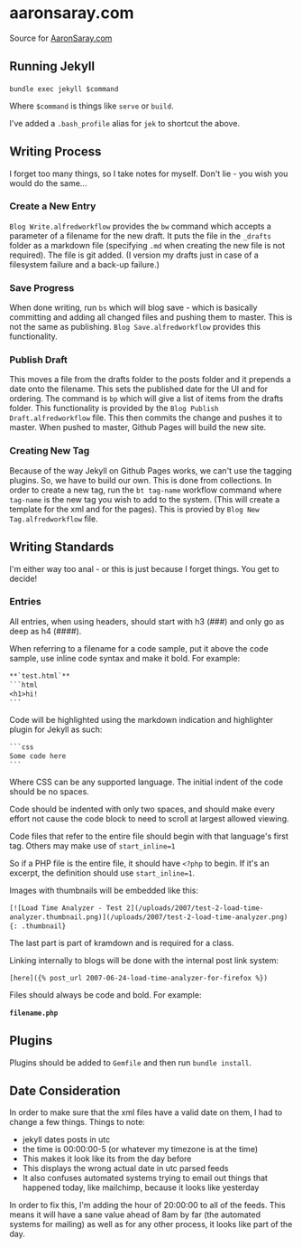 # aaronsaray.com
Source for [AaronSaray.com](https://aaronsaray.com)

## Running Jekyll

`bundle exec jekyll $command`

Where `$command` is things like `serve` or `build`.

I've added a `.bash_profile` alias for `jek` to shortcut the above.

## Writing Process

I forget too many things, so I take notes for myself.  Don't lie - you wish you would do the same...

### Create a New Entry

`Blog Write.alfredworkflow` provides the `bw` command which accepts a parameter of a filename for the new draft.  It puts the file
in the `_drafts` folder as a markdown file (specifying `.md` when creating the new file is not required).
The file is git added.  (I version my drafts just in case of a filesystem failure and a back-up failure.)

### Save Progress

When done writing, run `bs` which will blog save - which is basically committing and adding all changed files and pushing them to master.
This is not the same as publishing.  `Blog Save.alfredworkflow` provides this functionality.

### Publish Draft

This moves a file from the drafts folder to the posts folder and it prepends a date onto the filename. 
This sets the published date for the UI and for ordering.  The command is `bp` which will give a list of items from the 
drafts folder.  This functionality is provided by the `Blog Publish Draft.alfredworkflow` file.  This then commits the change
and pushes it to master.  When pushed to master, Github Pages will build the new site.

### Creating New Tag

Because of the way Jekyll on Github Pages works, we can't use the tagging plugins.  So, we have to build our own.  This is done from collections.
In order to create a new tag, run the `bt tag-name` workflow command where `tag-name` is the new tag you wish to add to the system. (This will
create a template for the xml and for the pages).  This is provied by `Blog New Tag.alfredworkflow` file.

## Writing Standards

I'm either way too anal - or this is just because I forget things. You get to decide!

### Entries

All entries, when using headers, should start with h3 (###) and only go as deep as h4 (####).

When referring to a filename for a code sample, put it above the code sample, use inline code 
syntax and make it bold.  For example:

    **`test.html`**
    ```html
    <h1>hi!
    ```

Code will be highlighted using the markdown indication and highlighter plugin for Jekyll as such:

    ```css
    Some code here
    ```
    
Where CSS can be any supported language.  The initial indent of the code should be no spaces.

Code should be indented with only two spaces, and should make every effort not cause the 
code block to need to scroll at largest allowed viewing.

Code files that refer to the entire file should begin with that language's first tag.
Others may make use of `start_inline=1`

So if a PHP file is the entire file, it should have `<?php` to begin.  If it's
an excerpt, the definition should use `start_inline=1`.

Images with thumbnails will be embedded like this:

    [![Load Time Analyzer - Test 2](/uploads/2007/test-2-load-time-analyzer.thumbnail.png)](/uploads/2007/test-2-load-time-analyzer.png){: .thumbnail}

The last part is part of kramdown and is required for a class.

Linking internally to blogs will be done with the internal post link system:

    [here]({% post_url 2007-06-24-load-time-analyzer-for-firefox %})
    
Files should always be code and bold.  For example:

**`filename.php`**

## Plugins

Plugins should be added to `Gemfile` and then run `bundle install`.

## Date Consideration

In order to make sure that the xml files have a valid date on them, I had to change a few things.  Things to note:
- jekyll dates posts in utc
- the time is 00:00:00-5 (or whatever my timezone is at the time)
- This makes it look like its from the day before
- This displays the wrong actual date in utc parsed feeds
- It also confuses automated systems trying to email out things that happened today, like mailchimp, because it looks like yesterday

In order to fix this, I'm adding the hour of 20:00:00 to all of the feeds.  This means it will have a sane value ahead of 8am by far (the automated systems for mailing)
as well as for any other process, it looks like part of the day.
